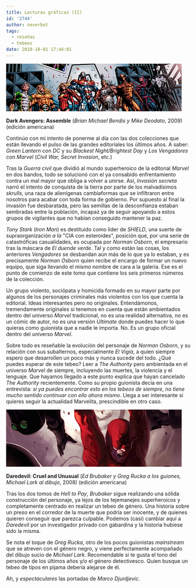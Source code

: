 ```yaml
---
title: Lecturas gráficas (II)
id: '2744'
author: neverbot
tags:
  - reseñas
  - tebeos
date: 2010-10-01 17:44:01
---
```


![dark_avengers.png](./lecturas-graficas-ii/dark_avengers.png)

**Dark Avengers: Assemble** (_Brian Michael Bendis y Mike Deodato_, 2009) (edición americana)

Continúo con mi intento de ponerme al día con las dos colecciones que están llevando el pulso de las grandes editoriales los últimos años. A saber: _Green Lantern_ con _DC_ y su _Blackest Night/Brightest Day_ y _Los Vengadores_ con _Marvel_ (_Civil War, Secret Invasion_, etc.)

Tras la _Guerra civil_ que dividió al mundo superheroico de la editorial _Marvel_ en dos bandos, todo se solucionó con el ya consabido enfrentamiento contra un mal mayor que obliga a volver a unirse. Así, _Invasión secreta_ narró el intento de conquista de la tierra por parte de los malvadísimos _skrulls_, una raza de alienígenas cambiaformas que se infiltraron entre nosotros para acabar con toda forma de gobierno. Por supuesto al final la invasión fue desbaratada, pero las semillas de la desconfianza estaban sembradas entre la población, incapaz ya de seguir apoyando a estos grupos de vigilantes que no habían conseguido mantener la paz.

_Tony Stark_ (_Iron Man_) es destituido como líder de _SHIELD_, una suerte de supraorganización _a la_ "CIA con esteroides", posición que, por una serie de catastróficas casualidades, es ocupada por _Norman Osborn_, el empresario tras la máscara de _El duende verde_. Tal y como están las cosas, los anteriores _Vengadores_ se desbandan aún más de lo que ya lo estaban, y es precisamente _Norman Osborn_ quien recibe el encargo de formar un nuevo equipo, que siga llevando el mismo nombre de cara a la galería. Ese es el punto de comienzo de este tomo que contiene los seis primeros números de la colección.

Un grupo violento, sociópata y homicida formado en su mayor parte por algunos de los personajes criminales más violentos con los que cuenta la editorial. Ideas interesantes pero no originales. Entendámonos, tremendamente originales si tenemos en cuenta que están ambientados dentro del universo _Marvel_ tradicional, no es una realidad alternativa, no es un cómic de autor, no es una versión _Ultimate_ donde puedes hacer lo que quieras como guionista que a nadie le importa. No. Es un grupo oficial dentro del universo _Marvel_.

Sobre todo es reseñable la evolución del personaje de _Norman Osborn_, y su relación con sus subalternos, especialmente _El Vigía_, a quien siempre espero que desarrollen un poco más y nunca sucede del todo. ¿Qué puedes esperar de este tebeo? Leer a _The Authority_ pero ambientada en el universo _Marvel_ de siempre, incluyendo las muertes, la violencia y el lenguaje. Que hayamos llegado a este punto explica que hayan cancelado _The Authority_ recientemente. Como su propio guionista decía en una entrevista: _si ya puedes encontrar esto en los tebeos de siempre, no tiene mucho sentido continuar con ello ahora mismo_. Llega a ser interesante si quieres seguir la actualidad Marvelita, prescindible en otro caso.

![daredevil.png](./lecturas-graficas-ii/daredevil.png)

**Daredevil: Cruel and Unusual** (_Ed Brubaker y Greg Rucka a los guiones, Michael Lark al dibujo_, 2008) (edición americana)

Tras los dos tomos de _Hell to Pay_, _Brubaker_ sigue realizando una sólida construcción del personaje, ya lejos de los tejemanejes superheroicos y completamente centrado en realizar un tebeo de género. Una historia sobre un preso en el corredor de la muerte que podría ser inocente, y de quienes quieren conseguir que parezca culpable. Podemos (casi) cambiar aquí a _Daredevil_ por un investigador privado con gabardina y la historia hubiese sido la misma.

Se nota el toque de _Greg Rucka_, otro de los pocos guionistas _mainstream_ que se atreven con el género negro, y viene perfectamente acompañado del dibujo sucio de _Michael Lark_. Recomendable si te gusta el tono del personaje de los últimos años y/o el género detectivesco. Quien busque un tebeo de tipos en pijama debería alejarse de él.

Ah, y _espectaculares_ las portadas de _Marco Djurdjevic_.
